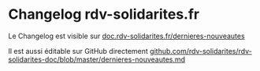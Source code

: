 # Changelog rdv-solidarites.fr

Le Changelog est visible sur [doc.rdv-solidarites.fr/dernieres-nouveautes](https://doc.rdv-solidarites.fr/dernieres-nouveautes)

Il est aussi éditable sur GitHub directement [github.com/rdv-solidarites/rdv-solidarites-doc/blob/master/dernieres-nouveautes.md](https://github.com/rdv-solidarites/rdv-solidarites-doc/blob/master/dernieres-nouveautes.md)
